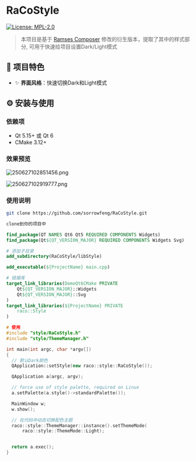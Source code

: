 # RaCoStyle

[![License: MPL-2.0](https://img.shields.io/badge/License-MPL%202.0-brightgreen.svg)](https://www.mozilla.org/MPL/2.0/)

> 本项目是基于 [Ramses Composer](https://github.com/bmwcarit/ramses-composer) 修改的衍生版本，提取了其中的样式部分, 可用于快速给项目设置Dark/Light模式

## 📌 项目特色

- ✨ **界面风格**：快速切换Dark和Light模式

## ⚙️ 安装与使用

### 依赖项
- Qt 5.15+ 或 Qt 6
- CMake 3.12+

### 效果预览

![250627102851456.png](https://fastly.jsdelivr.net/gh/sorrowfeng/ImageHub@main/2025-06/250627102851456_1750991331477.png)

![250627102919777.png](https://fastly.jsdelivr.net/gh/sorrowfeng/ImageHub@main/2025-06/250627102919777_1750991359785.png)

### 使用说明
```bash
git clone https://github.com/sorrowfeng/RaCoStyle.git

clone到你的项目中
```

```cmake
find_package(QT NAMES Qt6 Qt5 REQUIRED COMPONENTS Widgets)
find_package(Qt${QT_VERSION_MAJOR} REQUIRED COMPONENTS Widgets Svg)

# 添加子目录
add_subdirectory(RaCoStyle/libStyle)

add_executable(${ProjectName} main.cpp)

# 链接库
target_link_libraries(DemoQt6CMake PRIVATE
    Qt${QT_VERSION_MAJOR}::Widgets
    Qt${QT_VERSION_MAJOR}::Svg
)
target_link_libraries(${ProjectName} PRIVATE
    raco::Style
)
```

```cpp
# 使用
#include "style/RaCoStyle.h"
#include "style/ThemeManager.h"

int main(int argc, char *argv[])
{
  // 默认Dark颜色
  QApplication::setStyle(new raco::style::RaCoStyle());

  QApplication a(argc, argv);

  // force use of style palette, required on Linux
  a.setPalette(a.style()->standardPalette());

  MainWindow w;
  w.show();

  // 在代码中动态切换配色主题
  raco::style::ThemeManager::instance().setThemeMode(
      raco::style::ThemeMode::Light);


  return a.exec();
}

```